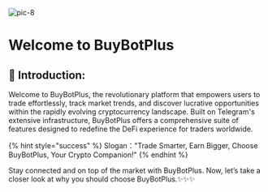 
![pic-8](https://github.com/HeliosLz/BuyBotPlus/assets/131566676/50946372-f351-4260-8b9b-5786894784e8)

# Welcome to BuyBotPlus

## :clap: **Introduction:**

Welcome to BuyBotPlus, the revolutionary platform that empowers users to trade effortlessly, track market trends, and discover lucrative opportunities within the rapidly evolving cryptocurrency landscape. Built on Telegram's extensive infrastructure, BuyBotPlus offers a comprehensive suite of features designed to redefine the DeFi experience for traders worldwide.

{% hint style="success" %}
Slogan："Trade Smarter, Earn Bigger, Choose BuyBotPlus, Your Crypto Companion!"
{% endhint %}

Stay connected and on top of the market with BuyBotPlus. Now, let’s take a closer look at why you should choose BuyBotPlus.✨✨✨
